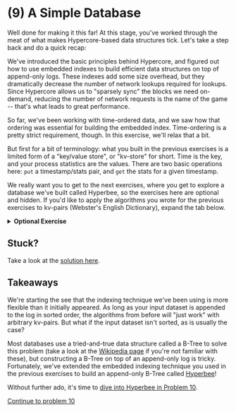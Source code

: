 # (9) A Simple Database

Well done for making it this far! At this stage, you've worked through the meat of what makes Hypercore-based data structures tick. Let's take a step back and do a quick recap:

We've introduced the basic principles behind Hypercore, and figured out how to use embedded indexes to build efficient data structures on top of append-only logs. These indexes add some size overhead, but they dramatically decrease the number of network lookups required for lookups. Since Hypercore allows us to "sparsely sync" the blocks we need on-demand, reducing the number of network requests is the name of the game -- that's what leads to great performance.

So far, we've been working with time-ordered data, and we saw how that ordering was essential for building the embedded index. Time-ordering is a pretty strict requirement, though. In this exercise, we'll relax that a bit.

But first for a bit of terminology: what you built in the previous exercises is a limited form of a "key/value store", or "kv-store" for short. Time is the key, and your process statistics are the values. There are two basic operations here: `put` a timestamp/stats pair, and `get` the stats for a given timestamp.

We really want you to get to the next exercises, where you get to explore a database we've built called Hyperbee, so the exercises here are optional and hidden. If you'd like to apply the algorithms you wrote for the previous exercises to kv-pairs (Webster's English Dictionary), expand the tab below.

<details>
  <summary><b>Optional Exercise</b></summary>

Enough with time. Let's extend the embedded indexing system from the previous exercises to work with arbitrary kv-pairs.

First, make a copy of your code from Exercises 7/8.

Next install the NPM module `websters-english-dictionary`. It exports a function called `kvPairs()` which you can use to get an array of Objects of the form:
```js
[
  { key: 'some-word', value: 'The word\'s definition' },
  ...
]
```

Because your indexing system assumes the entries are appended in sorted-order, we're going to have to pre-sort the list of kv-pairs before appending them to our Hypercore. You can do this with the following code snippet:
```js
// Will sort the kv-pairs in-place.
const { kvPairs } = require('websters-english-dictionary')

function sortedDictionaryPairs () {
  const pairs = kvPairs()
  pairs.sort((a, b) => {
    if (a.key < b.key) return -1
    if (a.key > b.key) return 1
    return 0
  })
  return pairs
}
```

Now you'll want to modify the code from Exercise 7 to work with kv-pairs (with String keys) instead of timestamps/stats. Once you've finished that, try inserting a subset of the dictionary (the examples below assume you inserted the first 10k words), and find the closest definitions to the following keys:
1. `aa' (should be 'aam')
2. 'bi' (should be 'bi')
3. 'buf' (should be 'bipectinated', because 'bipectinated' is the largest entry in the first 10k words)
3. 'aile' (should be 'aileron')

*Note: You shouldn't have to make very many code changes to support kv-pairs! It boils down to replacing references to `timestamp` with references to `key`.*

Try `console.log`ing the indexes as you insert them, to get a better sense of how it's working!
</details>

## Stuck?

Take a look at the [solution here](/solutions/09/index.js).

## Takeaways

We're starting the see that the indexing technique we've been using is more flexible than it initially appeared. As long as your input dataset is appended to the log in sorted order, the algorithms from before will "just work" with arbitrary kv-pairs. But what if the input dataset isn't sorted, as is usually the case?

Most databases use a tried-and-true data structure called a B-Tree to solve this problem (take a look at the [Wikipedia page](https://en.wikipedia.org/wiki/B-tree) if you're not familiar with these), but constructing a B-Tree on top of an append-only log is tricky. Fortunately, we've extended the embedded indexing technique you used in the previous exercises to build an append-only B-Tree called [Hyperbee](https://github.com/mafintosh/hyperbee)!

Without further ado, it's time to [dive into Hyperbee in Problem 10](10.md).

[Continue to problem 10](10.md)
